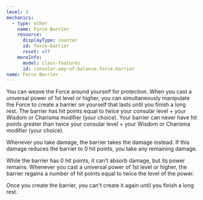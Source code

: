 ```yaml
---
level: 3
mechanics:
  - type: other
    name: Force Barrier
    resource:
      displayType: counter
      id: force-barrier
      reset: off
    moreInfo:
      model: class-features
      id: consular.way-of-balance.force-barrier
name: Force Barrier
---
```

You can weave the Force around yourself for protection. When you cast a universal power of 1st level or higher,
you can simultaneously manipulate the Force to create a barrier on yourself that lasts until you finish a long rest.
The barrier has hit points equal to twice your consular level + your Wisdom or Charisma modifier (your choice).
Your barrier can never have hit points greater than twice your consular level + your Wisdom or Charisma modifier (your choice).

Whenever you take damage, the barrier takes the damage instead. If this damage reduces the barrier to 0 hit points, you take any remaining damage.

While the barrier has 0 hit points, it can’t absorb damage, but its power remains. Whenever you cast a universal
power of 1st level or higher, the barrier regains a number of hit points equal to twice the level of the power.

Once you create the barrier, you can’t create it again until you finish a long rest.
